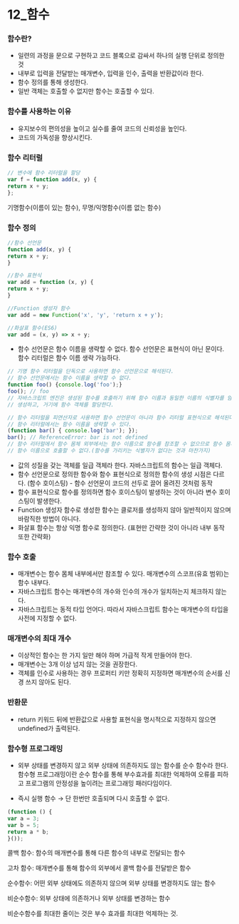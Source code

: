 # 12_함수

### 함수란?

- 일련의 과정을 문으로 구현하고 코드 블록으로 감싸서 하나의 실행 단위로 정의한 것
- 내부로 입력을 전달받는 매개변수, 입력을 인수, 출력을 반환값이라 한다.
- 함수 정의를 통해 생성한다.
- 일반 객체는 호출할 수 없지만 함수는 호출할 수 있다.

### 함수를 사용하는 이유

- 유지보수의 편의성을 높이고 실수를 줄여 코드의 신뢰성을 높인다.
- 코드의 가독성을 향상시킨다.

### 함수 리터럴

```jsx
// 변수에 함수 리터럴을 할당
var f = function add(x, y) {
return x + y;
};
```

기명함수(이름이 있는 함수), 무명/익명함수(이름 없는 함수)

### 함수 정의

```jsx
//함수 선언문
function add(x, y) {
return x + y;
}

//함수 표현식
var add = function (x, y) {
return x + y;
}

//Function 생성자 함수
var add = new Function('x', 'y', 'return x + y');

//화살표 함수(ES6)
var add = (x, y) => x + y;
```

- 함수 선언문은 함수 이름을 생략할 수 없다. 함수 선언문은 표현식이 아닌 문이다. 함수 리터럴은 함수 이름 생략 가능하다.

```jsx
// 기명 함수 리터럴을 단독으로 사용하면 함수 선언문으로 해석된다.
// 함수 선언문에서는 함수 이름을 생략할 수 없다.
function foo() {console.log('foo');}
foo(); // foo
// 자바스크립트 엔진은 생성된 함수를 호출하기 위해 함수 이름과 동일한 이름의 식별자를 암묵적으로
// 생성하고, 거기에 함수 객체를 할당한다.

// 함수 리터럴을 피연산자로 사용하면 함수 선언문이 아니라 함수 리터럴 표현식으로 해석된다.
// 함수 리터럴에서는 함수 이름을 생략할 수 있다.
(function bar() { console.log('bar'); });
bar(); // ReferenceError: bar is not defined
// 함수 리터럴에서 함수 몸체 외부에서는 함수 이름으로 함수를 참조할 수 없으므로 함수 몸체 외부에서는 
// 함수 이름으로 호출할 수 없다.(함수를 가리키는 식별자가 없다는 것과 마찬가지)
```

- 값의 성질을 갖는 객체를 일급 객체라 한다. 자바스크립트의 함수는 일급 객체다.
- 함수 선언문으로 정의한 함수와 함수 표현식으로 정의한 함수의 생성 시점은 다르다. (함수 호이스팅) - 함수 선언문이 코드의 선두로 끌어 올려진 것처럼 동작
- 함수 표현식으로 함수를 정의하면 함수 호이스팅이 발생하는 것이 아니라 변수 호이스팅이 발생한다.
- Function 생성자 함수로 생성한 함수는 클로저를 생성하지 않아 일반적이지 않으며 바람직한 방법이 아니다.
- 화살표 함수는 항상 익명 함수로 정의한다. (표현만 간략한 것이 아니라 내부 동작 또한 간략화)

### 함수 호출

- 매개변수는 함수 몸체 내부에서만 참조할 수 있다. 매개변수의 스코프(유효 범위)는 함수 내부다.
- 자바스크립트 함수는 매개변수의 개수와 인수의 개수가 일치하는지 체크하지 않는다.
- 자바스크립트는 동적 타입 언어다. 따라서 자바스크립트 함수는 매개변수의 타입을 사전에 지정할 수 없다.

### 매개변수의 최대 개수

- 이상적인 함수는 한 가지 일만 해야 하며 가급적 작게 만들어야 한다.
- 매개변수는 3개 이상 넘지 않는 것을 권장한다.
- 객체를 인수로 사용하는 경우 프로퍼티 키만 정확히 지정하면 매개변수의 순서를 신경 쓰지 않아도 된다.

### 반환문

- return 키워드 뒤에 반환값으로 사용할 표현식을 명시적으로 지정하지 않으면 undefined가 출력된다.

### 함수형 프로그래밍

- 외부 상태를 변경하지 않고 외부 상태에 의존하지도 않는 함수를 순수 함수라 한다. 함수형 프로그래밍이란 순수 함수를 통해 부수효과를 최대한 억제하여 오류를 피하고 프로그램의 안정성을 높이려는 프로그래밍 패러다임이다.

- 즉시 실행 함수 → 단 한번만 호출되며 다시 호출할 수 없다.

```jsx
(function () {
var a = 3;
var b = 5;
return a * b;
}());
```

콜백 함수: 함수의 매개변수를 통해 다른 함수의 내부로 전달되는 함수

고차 함수: 매개변수를 통해 함수의 외부에서 콜백 함수를 전달받은 함수

순수함수: 어떤 외부 상태에도 의존하지 않으며 외부 상태를 변경하지도 않는 함수

비순수함수: 외부 상태에 의존하거나 외부 상태를 변경하는 함수

비순수함수를 최대한 줄이는 것은 부수 효과를 최대한 억제하는 것.